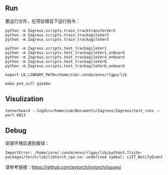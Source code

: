 
## Run
要运行文件，在项目根目下运行指令：
```
python -m Zagreus.scripts.train_tracktransferVer2
python -m Zagreus.scripts.train_trackagileVer2
python -m Zagreus.scripts.train_trackagileVer3

python -m Zagreus.scripts.test_trackagileVer1
python -m Zagreus.scripts.test_trackagileVer1_onboard
python -m Zagreus.scripts.test_trackagileVer4_onboard
python -m Zagreus.scripts.test_trackagileVer6
python -m Zagreus.scripts.test_trackagileVer6_onboard
```

```
export LD_LIBRARY_PATH=/home/zim/.conda/envs/rlgpu/lib

make px4_sitl gazebo
```

## Visulization

```
tensorboard --logdir=/home/zim/Documents/Zagreus/Zagreus/test_runs --port 6013
```

## Debug
安装环境后遇到报错：
```
ImportError: /home/core/.conda/envs/rlgpu/lib/python3.7/site-packages/torch/lib/libtorch_cpu.so: undefined symbol: iJIT_NotifyEvent
```
请参考链接：https://github.com/pytorch/pytorch/issues/

